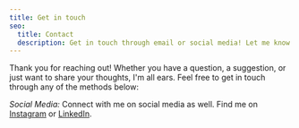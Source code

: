```yaml
---
title: Get in touch
seo:
  title: Contact
  description: Get in touch through email or social media! Let me know how I can help.
---
```


Thank you for reaching out! Whether you have a question, a suggestion, or just want to share your thoughts, I'm all ears. Feel free to get in touch through any of the methods below:

_Social Media:_
Connect with me on social media as well. Find me on [Instagram](https://www.instagram.com/d.e.v.a_p/) or [LinkedIn](https://www.linkedin.com/in/deva-pramod-3200bb216?lipi=urn%3Ali%3Apage%3Ad_flagship3_profile_view_base_contact_details%3ByYj6tkxTQreYl4qI4lplrA%3D%3D).
